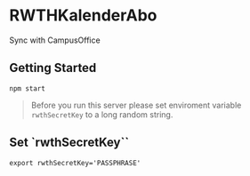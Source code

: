 RWTHKalenderAbo
===============

Sync with CampusOffice

## Getting Started

```shell
npm start
```

> Before you run this server please set enviroment variable `rwthSecretKey` to a long random string.


## Set `rwthSecretKey``

```shell
export rwthSecretKey='PASSPHRASE'
```


